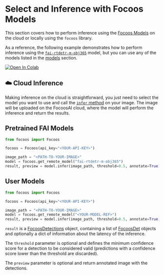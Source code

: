 # Select and Inference with Focoos Models

This section covers how to perform inference using the [Focoos Models](../models.md) on the cloud or locally using the `focoos` library.

As a reference, the following example demonstrates how to perform inference using the [`fai-rtdetr-m-obj365`](../models/fai-rtdetr-m-obj365.md) model, but you can use any of the models listed in the [models](../models.md) section.

[![Open In Colab](https://colab.research.google.com/assets/colab-badge.svg)](https://colab.research.google.com/github/FocoosAI/focoos/blob/main/notebooks/inference.ipynb)

## ☁️ Cloud Inference
Making inference on the cloud is straightforward, you just need to select the model you want to use and call the [`infer` method](/focoos/api/remote_model/#focoos.remote_model.RemoteModel.infer) on your image. The image will be uploaded on the FocoosAI cloud, where the model will perform the inference and return the results.

## Pretrained FAI Models
```python
from focoos import Focoos

focoos = Focoos(api_key="<YOUR-API-KEY>")

image_path = "<PATH-TO-YOUR-IMAGE>"
model = focoos.get_remote_model("fai-rtdetr-m-obj365")
result, preview = model.infer(image_path, threshold=0.5, annotate=True)

```

## User Models
```python
from focoos import Focoos

focoos = Focoos(api_key="<YOUR-API-KEY>")

image_path = "<PATH-TO-YOUR-IMAGE>"
model = focoos.get_remote_model("<YOUR-MODEL-REF>")
result, preview = model.infer(image_path, threshold=0.5, annotate=True)

```


`result` is a [FocoosDetections](/focoos/api/ports/#focoos.ports.FocoosDetections) object, containing a list of [FocoosDet](/focoos/api/ports/#focoos.ports.FocoosDet) objects and optionally a dict of information about the latency of the inference.

The `threshold` parameter is optional and defines the minimum confidence score for a detection to be considered valid (predictions with a confidence score lower than the threshold are discarded).

The `preview` parameter is optional and return annotated image with the detections.
